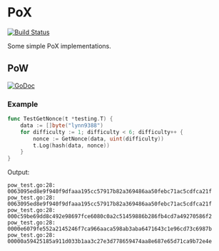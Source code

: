 # PoX

[![Build Status](https://travis-ci.com/lynn9388/pox.svg?branch=master)](https://travis-ci.com/lynn9388/pox)

Some simple PoX implementations.

## PoW

[![GoDoc](https://godoc.org/github.com/lynn9388/pox/pow?status.svg)](https://godoc.org/github.com/lynn9388/pox/pow)

### Example

```go
func TestGetNonce(t *testing.T) {
	data := []byte("lynn9388")
	for difficulty := 1; difficulty < 6; difficulty++ {
		nonce := GetNonce(data, uint(difficulty))
		t.Log(hash(data, nonce))
	}
}
```

Output:

```text
pow_test.go:28: 0063095ed8e9f940f9dfaaa195cc57917b82a369486aa50febc71ac5cdfca21f
pow_test.go:28: 0063095ed8e9f940f9dfaaa195cc57917b82a369486aa50febc71ac5cdfca21f
pow_test.go:28: 000c59be69dd8c492e98697fce6080c0a2c51459886b286fb4cd7a49270586f2
pow_test.go:28: 0000e6079fe552a2145246f7ca966aaca598ab3aba6471643c1e96cd73c6987b
pow_test.go:28: 00000a59425185a911d033b1aa3c27e3d778659474aa8e687e65d71ca9b72e4e
```